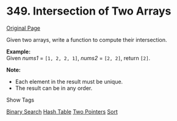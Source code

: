 # 349. Intersection of Two Arrays

[Original Page](https://leetcode.com/problems/intersection-of-two-arrays/)

Given two arrays, write a function to compute their intersection.

**Example:**  
Given _nums1_ = `[1, 2, 2, 1]`, _nums2_ = `[2, 2]`, return `[2]`.

**Note:**  

*   Each element in the result must be unique.
*   The result can be in any order.

<div>

<div id="tags" class="btn btn-xs btn-warning">Show Tags</div>

<span class="hidebutton">[Binary Search](/tag/binary-search/) [Hash Table](/tag/hash-table/) [Two Pointers](/tag/two-pointers/) [Sort](/tag/sort/)</span></div>